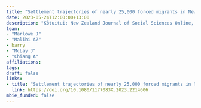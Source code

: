```yaml
---
title: "Settlement trajectories of nearly 25,000 forced migrants in New Zealand: Longitudinal insights from administrative data."
date: 2023-05-24T12:00:00+13:00
description: "Kōtuitui: New Zealand Journal of Social Sciences Online, 0(0), 1–24."
team:
- "Marlowe J"
- "Malihi AZ"
- barry
- "McLay J"
- "Chiang A"
affiliations:
tags:
draft: false
links:
- title: "Settlement trajectories of nearly 25,000 forced migrants in New Zealand: Longitudinal insights from administrative data."
  link: https://doi.org/10.1080/1177083X.2023.2214606
mbie_funded: false
---
```

